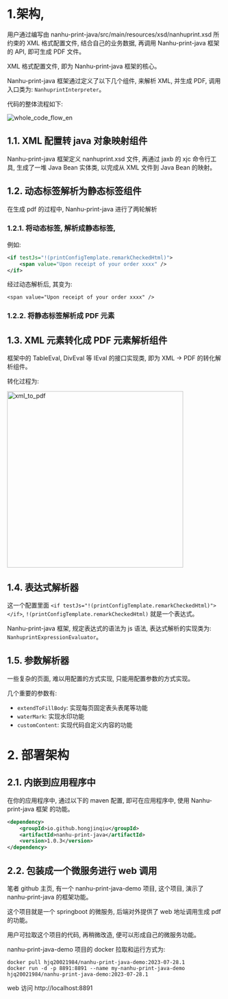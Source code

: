 # 1.架构,

用户通过编写由 nanhu-print-java/src/main/resources/xsd/nanhuprint.xsd 所约束的 XML 格式配置文件, 结合自己的业务数据, 
再调用 Nanhu-print-java 框架的 API, 即可生成 PDF 文件。

XML 格式配置文件, 即为 Nanhu-print-java 框架的核心。

Nanhu-print-java 框架通过定义了以下几个组件, 来解析 XML, 并生成 PDF, 调用入口类为: `NanhuprintInterpreter`。

代码的整体流程如下:

![whole_code_flow_en](https://github.com/hongjinqiu/nanhu-print-java/assets/1661806/7a50f5f5-bc06-4af3-9877-9ff2082aded3)
	 
## 1.1. XML 配置转 java 对象映射组件
Nanhu-print-java 框架定义 nanhuprint.xsd 文件, 再通过 jaxb 的 xjc 命令行工具, 生成了一堆 Java Bean 实体类, 	以完成从 XML 文件到 Java Bean 的映射。

## 1.2. 动态标签解析为静态标签组件

在生成 pdf 的过程中, Nanhu-print-java 进行了两轮解析

### 1.2.1. 将动态标签, 解析成静态标签,
例如:
```xml
<if testJs="!(printConfigTemplate.remarkCheckedHtml)">
    <span value="Upon receipt of your order xxxx" />
</if>
```

经过动态解析后, 其变为:

`<span value="Upon receipt of your order xxxx" />`

### 1.2.2. 将静态标签解析成 PDF 元素

## 1.3. XML 元素转化成 PDF 元素解析组件

框架中的 TableEval, DivEval 等 IEval 的接口实现类,  即为 XML -> PDF 的转化解析组件。

转化过程为:

<img width="411" alt="xml_to_pdf" src="https://github.com/hongjinqiu/nanhu-print-java/assets/1661806/11fc0bd0-f898-4ef4-81ae-4768b20ed92d">

## 1.4. 表达式解析器
这一个配置里面 `<if testJs="!(printConfigTemplate.remarkCheckedHtml)"></if>`, `!(printConfigTemplate.remarkCheckedHtml)` 就是一个表达式。

Nanhu-print-java 框架, 规定表达式的语法为 js 语法, 表达式解析的实现类为: `NanhuprintExpressionEvaluator`。

## 1.5. 参数解析器
一些复杂的页面, 难以用配置的方式实现, 只能用配置参数的方式实现。

几个重要的参数有:

- `extendToFillBody`: 实现每页固定表头表尾等功能
- `waterMark`: 实现水印功能
- `customContent`: 实现代码自定义内容的功能

# 2. 部署架构

## 2.1. 内嵌到应用程序中
在你的应用程序中, 通过以下的 maven 配置, 即可在应用程序中, 使用 Nanhu-print-java 框架 的功能。
```xml
<dependency>
    <groupId>io.github.hongjinqiu</groupId>
    <artifactId>nanhu-print-java</artifactId>
    <version>1.0.3</version>
</dependency>
```

## 2.2. 包装成一个微服务进行 web 调用
笔者 github 主页, 有一个 nanhu-print-java-demo 项目, 这个项目, 演示了 nanhu-print-java 的框架功能。

这个项目就是一个 springboot 的微服务, 后端对外提供了 web 地址调用生成 pdf 的功能。

用户可拉取这个项目的代码, 再稍微改造, 便可以形成自己的微服务功能。

nanhu-print-java-demo 项目的 docker 拉取和运行方式为:
```
docker pull hjq20021984/nanhu-print-java-demo:2023-07-28.1
docker run -d -p 8891:8891 --name my-nanhu-print-java-demo hjq20021984/nanhu-print-java-demo:2023-07-28.1
```

web 访问 http://localhost:8891
